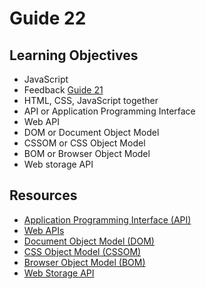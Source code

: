 # Guide 22
## Learning Objectives
- JavaScript
- Feedback [Guide 21](guide21.md)
- HTML, CSS, JavaScript together
- API or Application Programming Interface
- Web API
- DOM or Document Object Model
- CSSOM or CSS Object Model
- BOM or Browser Object Model
- Web storage API
## Resources
- [Application Programming Interface (API)](https://www.ibm.com/cloud/learn/api)
- [Web APIs](https://developer.mozilla.org/en-US/docs/Web/API)
- [Document Object Model (DOM)](https://developer.mozilla.org/en-US/docs/Web/API/Document_Object_Model)
- [CSS Object Model (CSSOM)](https://developer.mozilla.org/en-US/docs/Web/API/CSS_Object_Model)
- [Browser Object Model (BOM)](https://www.javatpoint.com/browser-object-model)
- [Web Storage API](https://developer.mozilla.org/en-US/docs/Web/API/Web_Storage_API)
